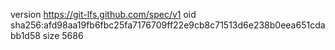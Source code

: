 version https://git-lfs.github.com/spec/v1
oid sha256:afd98aa19fb6fbc25fa7176709ff22e9cb8c71513d6e238b0eea651cdabb1d58
size 5686

